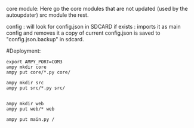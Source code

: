 core module: Here go the core modules that are not updated (used by the autoupdater)
src module the rest.

config : will look for config.json in SDCARD if exists : imports it as main config and removes it
        a copy of current config.json is saved to "config.json.backup" in sdcard.
        
#Deployment:

```
export AMPY_PORT=COM3
ampy mkdir core
ampy put core/*.py core/

ampy mkdir src
ampy put src/*.py src/


ampy mkdir web
ampy put web/* web

ampy put main.py /

```